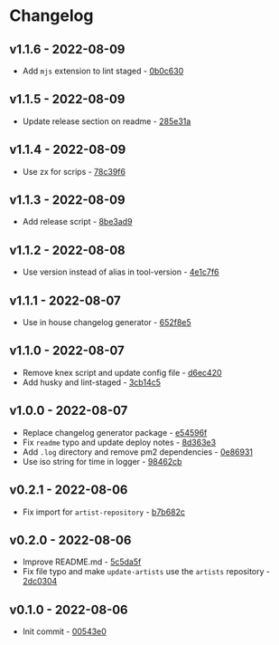 # Changelog

## v1.1.6 - 2022-08-09

- Add `mjs` extension to lint staged - [0b0c630](https://github.com/M4RC3L05/music-follower/commit/0b0c6302146ed75fdfb202ce5c2b094b71dc96fc)

## v1.1.5 - 2022-08-09

- Update release section on readme - [285e31a](https://github.com/M4RC3L05/music-follower/commit/285e31aad27d953c840454db5a0216f9db37d9c5)

## v1.1.4 - 2022-08-09

- Use zx for scrips - [78c39f6](https://github.com/M4RC3L05/music-follower/commit/78c39f6a5a6f5885f8aac3b7187735d18e0b6038)

## v1.1.3 - 2022-08-09

- Add release script - [8be3ad9](https://github.com/M4RC3L05/music-follower/commit/8be3ad9bdd0f6915e0d2c63e242471c2af52c7d5)

## v1.1.2 - 2022-08-08

- Use version instead of alias in tool-version - [4e1c7f6](https://github.com/M4RC3L05/music-follower/commit/4e1c7f6b385041cb806c0d5efcbb03caa3cee8f0)

## v1.1.1 - 2022-08-07

- Use in house changelog generator - [652f8e5](https://github.com/M4RC3L05/music-follower/commit/652f8e5257b7a75b6f40d5387bd9d47a007d836b)

## v1.1.0 - 2022-08-07

- Remove knex script and update config file - [d6ec420](https://github.com/M4RC3L05/music-follower/commit/d6ec4204af294e34e0884520d681a358418f7c36)
- Add husky and lint-staged - [3cb14c5](https://github.com/M4RC3L05/music-follower/commit/3cb14c5df3357e5edb06f2fe61c536075c57fa24)

## v1.0.0 - 2022-08-07

- Replace changelog generator package - [e54596f](https://github.com/M4RC3L05/music-follower/commit/e54596f843f5f4a9297ba029a8399f1f90560ed3)
- Fix `readme` typo and update deploy notes - [8d363e3](https://github.com/M4RC3L05/music-follower/commit/8d363e3bef158206f090825a5b7eeea36b9c454b)
- Add `.log` directory and remove pm2 dependencies - [0e86931](https://github.com/M4RC3L05/music-follower/commit/0e86931d62cd7b7ca6e1f2ac6fe3331e5f42c7fc)
- Use iso string for time in logger - [98462cb](https://github.com/M4RC3L05/music-follower/commit/98462cb5b024dff98e73a2d709b526bea577095f)

## v0.2.1 - 2022-08-06

- Fix import for `artist-repository` - [b7b682c](https://github.com/M4RC3L05/music-follower/commit/b7b682c09f30ce695db50f53c2c4742ecdff199f)

## v0.2.0 - 2022-08-06

- Improve README.md - [5c5da5f](https://github.com/M4RC3L05/music-follower/commit/5c5da5fafbebf4af541a9a14a792855ed6652c67)
- Fix file typo and make `update-artists` use the `artists` repository - [2dc0304](https://github.com/M4RC3L05/music-follower/commit/2dc03044c7caaff761a15c41d9366cf04a65c58d)

## v0.1.0 - 2022-08-06

- Init commit - [00543e0](https://github.com/M4RC3L05/music-follower/commit/00543e0ba64d4d4329829206c7dc3b2cd68cc682)
